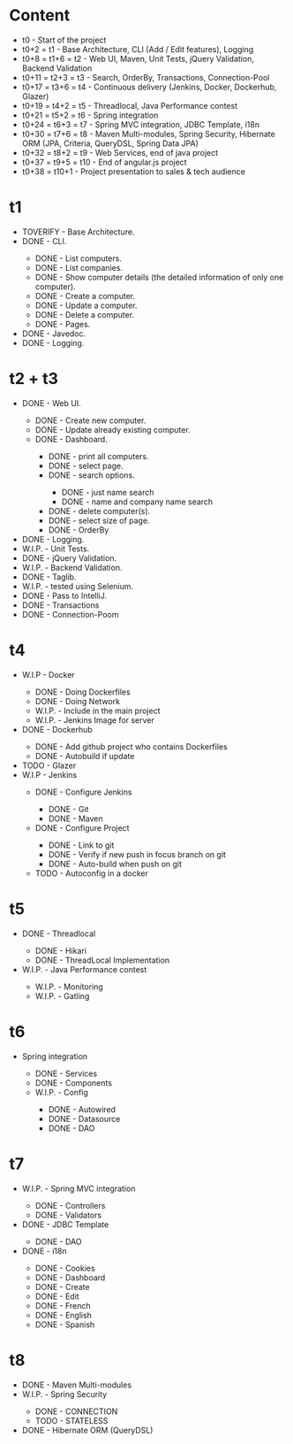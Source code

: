 # Content
<ul>
<li>t0 - Start of the project</li>
<li>t0+2 = t1 - Base Architecture, CLI (Add / Edit features), Logging</li>
<li>t0+8 = t1+6 = t2 - Web UI, Maven, Unit Tests, jQuery Validation, Backend Validation</li>
<li>t0+11 = t2+3 = t3 - Search, OrderBy, Transactions, Connection-Pool</li>
<li>t0+17 = t3+6 = t4 - Continuous delivery (Jenkins, Docker, Dockerhub, Glazer)</li>
<li>t0+19 = t4+2 = t5 - Threadlocal, Java Performance contest</li>
<li>t0+21 = t5+2 = t6 - Spring integration</li>
<li>t0+24 = t6+3 = t7 - Spring MVC integration, JDBC Template, i18n</li>
<li>t0+30 = t7+6 = t8 - Maven Multi-modules, Spring Security, Hibernate ORM (JPA, Criteria, QueryDSL, Spring Data JPA)</li>
<li>t0+32 = t8+2 = t9 - Web Services, end of java project</li>
<li>t0+37 = t9+5 = t10 - End of angular.js project</li>
<li>t0+38 = t10+1 - Project presentation to sales & tech audience</li>
 </ul>

# t1
<ul>
	<li>TOVERIFY - Base Architecture.</li>
	<li>DONE - CLI.</li>
	<ul>
		<li>DONE - List computers.</li>
		<li>DONE - List companies.</li>
		<li>DONE - Show computer details (the detailed information of only one computer).</li>
		<li>DONE - Create a computer.</li>
		<li>DONE - Update a computer.</li>
		<li>DONE - Delete a computer.</li>
		<li>DONE - Pages.</li>
	</ul>
	<li>DONE - Javedoc.</li>
	<li>DONE - Logging.</li>
</ul>

# t2 + t3
<ul>
	<li>DONE - Web UI.</li>
	<ul>
		<li>DONE - Create new computer.</li>
		<li>DONE - Update already existing computer.</li>
		<li>DONE - Dashboard.</li>
		<ul>
			<li>DONE - print all computers.</li>
			<li>DONE - select page.</li>
			<li>DONE - search options.</li>
			<ul>
				<li>DONE - just name search</li>
				<li>DONE - name and company name search</li>
			</ul>
			<li>DONE - delete computer(s).</li>
			<li>DONE - select size of page.</li>
			<li>DONE - OrderBy</li>
		</ul>
	</ul>
	<li>DONE - Logging.</li>
	<li>W.I.P. - Unit Tests.</li>
	<li>DONE - jQuery Validation.</li>
	<li>W.I.P. - Backend Validation.</li>
	<li>DONE - Taglib.</li>
	<li>W.I.P. - tested using Selenium.</li>
	<li>DONE - Pass to IntelliJ.</li>
	<li>DONE - Transactions</li>
	<li>DONE - Connection-Poom</li>
</ul>

# t4
<ul>
	<li>W.I.P - Docker</li>
	<ul>
		<li>DONE - Doing Dockerfiles</li>
		<li>DONE - Doing Network</li>
		<li>W.I.P. - Include in the main project</li>
		<li>W.I.P. - Jenkins Image for server</li>
	</ul>
	<li>DONE - Dockerhub</li>
	<ul>
		<li>DONE - Add github project who contains Dockerfiles</li>
		<li>DONE - Autobuild if update</li>
	</ul>
	<li>TODO - Glazer</li>
	<li>W.I.P - Jenkins</li>
	<ul>
		<li>DONE - Configure Jenkins</li>
		<ul>
			<li>DONE - Git</li>
			<li>DONE - Maven</li>
		</ul>
		<li>DONE - Configure Project</li>
		<ul>
			<li>DONE - Link to git</li>
			<li>DONE - Verify if new push in focus branch on git</li>
			<li>DONE - Auto-build when push on git</li>
		</ul>
		<li>TODO - Autoconfig in a docker</li>
	</ul>
</ul>

# t5
<ul>
	<li>DONE - Threadlocal</li>
	<ul>
		<li>DONE - Hikari</li>
		<li>DONE - ThreadLocal Implementation</li>
	</ul>
	<li>W.I.P. - Java Performance contest</li>
	<ul>
		<li>W.I.P. - Monitoring</li>
		<li>W.I.P. - Gatling</li>
	</ul>
</ul>

# t6
<ul>
	<li>Spring integration</li>
	<ul>
		<li>DONE - Services</li>
		<li>DONE - Components</li>
		<li>W.I.P. - Config</li>
		<ul>
			<li>DONE - Autowired</li>
			<li>DONE - Datasource</li>
			<li>DONE - DAO</li>
		</ul>
	</ul>
</ul>

# t7
<ul>
	<li>W.I.P. - Spring MVC integration</li>
		<ul>
			<li>DONE - Controllers</li>
			<li>DONE - Validators</li>
		</ul>
	<li>DONE - JDBC Template</li>
		<ul>
			<li>DONE - DAO</li>
		</ul>
	<li>DONE - i18n</li>
		<ul>
			<li>DONE - Cookies</li>
			<li>DONE - Dashboard</li>
			<li>DONE - Create</li>
			<li>DONE - Edit</li>
			<li>DONE - French</li>
			<li>DONE - English</li>
			<li>DONE - Spanish</li>
		</ul>
</ul>

# t8
<ul>
	<li>DONE - Maven Multi-modules</li>
	<li>W.I.P. - Spring Security</li>
	<ul>
		<li>DONE - CONNECTION</li>
		<li>TODO - STATELESS</li>
	</ul>
	<li>DONE - Hibernate ORM (QueryDSL)</li>
</ul>

